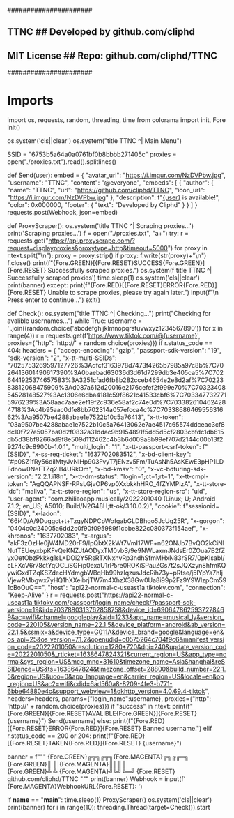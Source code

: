 ######################
##       TTNC       ## Developed by github.com/cliphd
##    MIT License   ## Repo: github.com/cliphd/TTNC
######################

# Imports
import os, requests, random, threading, time
from colorama import init, Fore
init()

os.system('cls||clear')
os.system("title TTNC ^| Main Menu")

SSID = "6753b5a64a0a0761bf0b8bbbb271405c"
proxies = open("./proxies.txt").read().splitlines()

def Send(user):
    embed = {
        "avatar_url": "https://i.imgur.com/NzDVPbw.jpg",
        "username": "TTNC",
        "content": "@everyone",
        "embeds": [
            {
                "author": {
                    "name": "TTNC",
                    "url": "https://github.com/cliphd/TTNC",
                    "icon_url": "https://i.imgur.com/NzDVPbw.jpg"
                },
                "description": f"[{user}](https://www.tiktok.com/@{user}) is available!",
                "color": 0x000000,
                "footer": {
                    "text": "Developed by Cliphd"
                }
            }
        ]
    }
    requests.post(Webhook, json=embed)

def ProxyScraper():
    os.system('title TTNC ^| Scraping proxies...')
    print('Scraping proxies...')
    f = open("./proxies.txt", "a+")
    try:
        r = requests.get("https://api.proxyscrape.com/?request=displayproxies&proxytype=http&timeout=5000")
        for proxy in r.text.split("\n"):
            proxy = proxy.strip()
            if proxy:
                f.write(str(proxy)+"\n")
        f.close()
        print(f"{Fore.GREEN}[{Fore.RESET}SUCCESS{Fore.GREEN}]{Fore.RESET} Successfully scraped proxies.")
        os.system(f'title TTNC ^| Successfully scraped proxies')
        time.sleep(1)
        os.system('cls||clear')
        print(banner)
    except:
        print(f"{Fore.RED}[{Fore.RESET}ERROR{Fore.RED}]{Fore.RESET} Unable to scrape proxies, please try again later.")
        input(f"\n     Press enter to continue...")
        exit()

def Check():
    os.system("title TTNC ^| Checking...")
    print("Checking for avalible usernames...")
    while True:
        username = ''.join((random.choice('abcdefghijklmnopqrstuvwxyz1234567890')) for x in range(4))
        r = requests.get(f'https://www.tiktok.com/@{username}', proxies={"http": 'http://' + random.choice(proxies)})
        if r.status_code == 404:
            headers = {
                "accept-encoding": "gzip",
                "passport-sdk-version": "19",
                "sdk-version": "2",
                "x-tt-multi-SSIDs": "7025753269597127726%3Adfcf3163978d7473f4265b7985a97c8b%7C7026413601490617390%3A0baebad63036d3d61d7299db3e405ca5%7C7026441925374657583%3A3251cfad6fb8b282cceb4654e2e8d2af%7C7022383812068475909%3Ad087a612d20016e2176cefef2f999e70%7C7032340854528148527%3Ac1306e6dba4181c59f8621c41533cbf6%7C7033477327715976239%3A58aac7aae2ef19f2c936e58af2c74e0d%7C7033826104624284718%3Ac4b95aac0dfe8bb702314a057efcca4c%7C7033868646955631662%3Aa9507be4288abae1e7522b10c5a76413",
                "x-tt-token": "03a9507be4288abae1e7522b10c5a76413062e7ae4517c65574ddceac3cf8dc10f727e5057ba0d2f0832a31ddac9b9154891f5dd5d5cf2803cbfdc1db615db5d38bf8266ad9f8e509d112462c4b3b6d009a8b99ef707d2144c00b13f29274c9c8900b-1.0.1",
                "multi_login": "1",
                "x-tt-passport-csrf-token": f"{SSID}",
                "x-ss-req-ticket": "1637702083512",
                "x-bd-client-key": "#p0SZ1fRy56diIMtyJvNIHp903FvyT7jENzv5Fm/TuAsNh5AsKEwE3pHP1LDFdnow0NeFTZq2IB4URkOm",
                "x-bd-kmsv": "0",
                "x-vc-bdturing-sdk-version": "2.2.1.i18n",
                "x-tt-dm-status": "login=1;ct=1;rt=1",
                "x-tt-cmpl-token": "AgQQAPNSF-RPsLGjvOP6vp0XxbkkhHRO_4fZYMPlzA",
                "x-tt-store-idc": "maliva",
                "x-tt-store-region": "us",
                "x-tt-store-region-src": "uid",
                "user-agent": "com.zhiliaoapp.musically/2022201040 (Linux; U; Android 7.1.2; en_US; A5010; Build/N2G48H;tt-ok/3.10.0.2)",
                "cookie": f"sessionid={SSID}",
                "x-ladon": "66i4D/A/9Duggct+t+TzgyNDPCpWofgabGLDBhqo5JcUg25R",
                "x-gorgon": "0404c0d24005a6dd2c0f90f095989f1cbbe822c080373f154aef",
                "x-khronos": "1637702083",
                "x-argus": "akF3zOzHe0jW4MD20rF9/IpQbtX2kWt7VmI17WF+n62ONJb7BvQO2kCiNlNutTEUeyxbpKFvQeKNZJfAODyxTM0vbS/9e9NWLaxmJNdsEr0ZOua7B2fZyxOetObzPkkkg1sL+DOi2Y5RsRTXNxhvRp3ndhSfmMHxN83rSR7/0pKIsabl/cLFXcV6r78ctYqOCLiSGFip0exaU1rP5re0ROKiSPauZGs7t2sJQXzyn8hfmKQywiGxdTZqKSZdecHYdmgbWBqHb99hzlqzusJdcRih73y+pRtse/j5IYpYa7hIjVjewRMbgwx7yHQ1hXXeibrjTW7m4XhzX38Gw0Ua8i99p2Fz9Y9WIzpCm591cBoOuQ==",
                "host": "api22-normal-c-useast1a.tiktokv.com",
                "connection": "Keep-Alive"
            }
            r = requests.post("https://api22-normal-c-useast1a.tiktokv.com/passport/login_name/check/?passport-sdk-version=19&iid=7037880313762858758&device_id=6906478625937278469&ac=wifi&channel=googleplay&aid=1233&app_name=musical_ly&version_code=220105&version_name=22.1.5&device_platform=android&ab_version=22.1.5&ssmix=a&device_type=G011A&device_brand=google&language=en&os_api=25&os_version=7.1.2&openudid=c0575264c704f9c6&manifest_version_code=2022201050&resolution=1280*720&dpi=240&update_version_code=2022201050&_rticket=1638647824321&current_region=US&app_type=normal&sys_region=US&mcc_mnc=31610&timezone_name=AsiaShanghai&reSSIDence=US&ts=1638647824&timezone_offset=28800&build_number=22.1.5&region=US&uoo=0&app_language=en&carrier_region=US&locale=en&op_region=US&ac2=wifi&cdid=6ad560a8-8209-4fe3-b771-6bbe64880e4c&support_webview=1&okhttp_version=4.0.69.4-tiktok", headers=headers, params={"login_name":username}, proxies={"http": 'http://' + random.choice(proxies)})
            if "success" in r.text:
                print(f"{Fore.GREEN}[{Fore.RESET}AVALIBLE{Fore.GREEN}]{Fore.RESET} {username}")
                Send(username)
            else:
                print(f"{Fore.RED}[{Fore.RESET}ERROR{Fore.RED}]{Fore.RESET} Banned username.")
        elif r.status_code == 200 or 204:
            print(f"{Fore.RED}[{Fore.RESET}TAKEN{Fore.RED}]{Fore.RESET} {username}")

banner = f"""
                   {Fore.GREEN}╔╦╗╔╦╗{Fore.MAGENTA}╔╗╔╔═╗
                    {Fore.GREEN}║  ║ {Fore.MAGENTA}║║║║  
                    {Fore.GREEN}╩  ╩ {Fore.MAGENTA}╝╚╝╚═╝ {Fore.RESET} github.com/cliphd/TTNC
"""
print(banner)
Webhook = input(f'             {Fore.MAGENTA}WebhookURL{Fore.RESET}: ')

if __name__ == "__main__":
    time.sleep(1)
    ProxyScraper()
    os.system('cls||clear')
    print(banner)
    for i in range(10):
        threading.Thread(target=Check()).start
